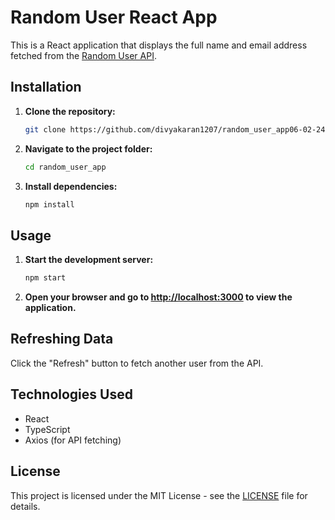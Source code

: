 # Random User React App

This is a React application that displays the full name and email address fetched from the [Random User API](https://randomuser.me/api).

## Installation

1. **Clone the repository:**

    ```bash
    git clone https://github.com/divyakaran1207/random_user_app06-02-24.git
    ```

2. **Navigate to the project folder:**

    ```bash
    cd random_user_app
    ```

3. **Install dependencies:**

    ```bash
    npm install
    ```

## Usage

1. **Start the development server:**

    ```bash
    npm start
    ```

2. **Open your browser and go to [http://localhost:3000](http://localhost:3000) to view the application.**

## Refreshing Data

Click the "Refresh" button to fetch another user from the API.

## Technologies Used

- React
- TypeScript
- Axios (for API fetching)

## License

This project is licensed under the MIT License - see the [LICENSE](LICENSE) file for details.
